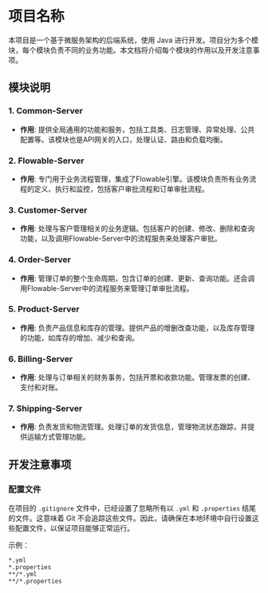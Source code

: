 # 项目名称

本项目是一个基于微服务架构的后端系统，使用 Java 进行开发。项目分为多个模块，每个模块负责不同的业务功能。本文档将介绍每个模块的作用以及开发注意事项。

## 模块说明

### 1. Common-Server
- **作用**: 提供全局通用的功能和服务，包括工具类、日志管理、异常处理、公共配置等。该模块也是API网关的入口，处理认证、路由和负载均衡。

### 2. Flowable-Server
- **作用**: 专门用于业务流程管理，集成了Flowable引擎。该模块负责所有业务流程的定义、执行和监控，包括客户审批流程和订单审批流程。

### 3. Customer-Server
- **作用**: 处理与客户管理相关的业务逻辑。包括客户的创建、修改、删除和查询功能，以及调用Flowable-Server中的流程服务来处理客户审批。

### 4. Order-Server
- **作用**: 管理订单的整个生命周期，包含订单的创建、更新、查询功能。还会调用Flowable-Server中的流程服务来管理订单审批流程。

### 5. Product-Server
- **作用**: 负责产品信息和库存的管理。提供产品的增删改查功能，以及库存管理的功能，如库存的增加、减少和查询。

### 6. Billing-Server
- **作用**: 处理与订单相关的财务事务，包括开票和收款功能。管理发票的创建、支付和对账。

### 7. Shipping-Server
- **作用**: 负责发货和物流管理。处理订单的发货信息，管理物流状态跟踪，并提供运输方式管理功能。

## 开发注意事项

### 配置文件
在项目的 `.gitignore` 文件中，已经设置了忽略所有以 `.yml` 和 `.properties` 结尾的文件。这意味着 Git 不会追踪这些文件。因此，请确保在本地环境中自行设置这些配置文件，以保证项目能够正常运行。

示例：
```plaintext
*.yml
*.properties
**/*.yml
**/*.properties
